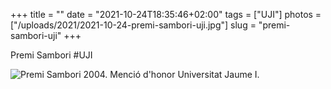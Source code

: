 +++
title = ""
date = "2021-10-24T18:35:46+02:00"
tags = ["UJI"]
photos = ["/uploads/2021/2021-10-24-premi-sambori-uji.jpg"]
slug = "premi-sambori-uji"
+++

Premi Sambori #UJI

<img alt="Premi Sambori 2004. Menció d'honor Universitat Jaume I." src="/uploads/2021/2021-10-24-premi-sambori-uji.jpg">
